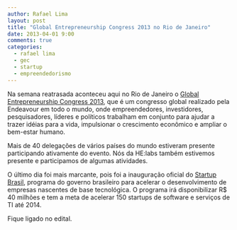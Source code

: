 ```yaml
---
author: Rafael Lima
layout: post
title: "Global Entrepreneurship Congress 2013 no Rio de Janeiro"
date: 2013-04-01 9:00
comments: true
categories:
  - rafael lima
  - gec
  - startup
  - empreendedorismo
---
```


Na semana reatrasada aconteceu aqui no Rio de Janeiro o [Global Entrepreneurship Congress 2013](http://gec2013.com/), que é um congresso global realizado pela Endeavour em todo o mundo, onde empreendedores, investidores, pesquisadores, líderes e políticos trabalham em conjunto para ajudar a trazer idéias para a vida, impulsionar o crescimento econômico e ampliar o bem-estar humano.
<!--more-->

Mais de 40 delegações de vários países do mundo estiveram presente participando ativamente do evento. Nós da HE:labs também estivemos presente e participamos de algumas atividades.

O último dia foi mais marcante, pois foi a inauguração oficial do [Startup Brasil](http://startupbrasil.mcti.gov.br/), programa do governo brasileiro para acelerar o desenvolvimento de empresas nascentes de base tecnológica. O programa irá disponibilizar R$ 40 milhões e tem a meta de acelerar 150 startups de software e serviços de TI até 2014.

Fique ligado no edital.
